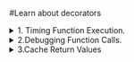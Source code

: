    
#Learn about decorators
<details>
<summary>1. Timing Function Execution.
</summary>
Problem: Write a decorators that measures the time a function takes to exeute.
</details>


<details>
<summary>2.Debugging Function Calls.
</summary>
 Problem: Create a decorator to print the function name and the values of its values of its arguments every time the function is called.
</details>

<details>
<summary>3.Cache Return Values
</summary>
 Problem: Create an Electric class that inherits from the Car class and has an additional attribute battery_size.
</details>